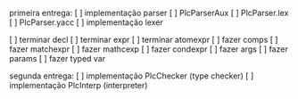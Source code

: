 primeira entrega:
[ ] implementação parser
    [ ] PlcParserAux
    [ ] PlcParser.lex
    [ ] PlcParser.yacc
[ ] implementação lexer

[ ] terminar decl
[ ] terminar expr
[ ] terminar atomexpr
[ ] fazer comps
[ ] fazer matchexpr
[ ] fazer mathcexp
[ ] fazer condexpr
[ ] fazer args
[ ] fazer params
[ ] fazer typed var

segunda entrega:
[ ] implementação PlcChecker (type checker)
[ ] implementação PlcInterp (interpreter)